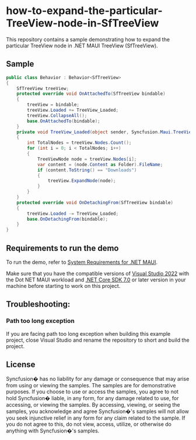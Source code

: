 # how-to-expand-the-particular-TreeView-node-in-SfTreeView

This repository contains a sample demonstrating how to expand the particular TreeView node in .NET MAUI TreeView (SfTreeView).

## Sample

```csharp
public class Behavior : Behavior<SfTreeView>
{
    SfTreeView treeView;
    protected override void OnAttachedTo(SfTreeView bindable)
    {
        treeView = bindable;
        treeView.Loaded += TreeView_Loaded;
        treeView.CollapseAll();
        base.OnAttachedTo(bindable);
    }
    private void TreeView_Loaded(object sender, Syncfusion.Maui.TreeView.TreeViewLoadedEventArgs e)
    {
        int TotalNodes = treeView.Nodes.Count();
        for (int i = 0; i < TotalNodes; i++)
        {
            TreeViewNode node = treeView.Nodes[i];
            var content = (node.Content as Folder).FileName;
            if (content.ToString() == "Downloads")
            {
                treeView.ExpandNode(node);
            }
        }
    }
    protected override void OnDetachingFrom(SfTreeView bindable)
    {
        treeView.Loaded -= TreeView_Loaded;
        base.OnDetachingFrom(bindable);
    }
}
```

## Requirements to run the demo

To run the demo, refer to [System Requirements for .NET MAUI](https://help.syncfusion.com/maui/system-requirements).

Make sure that you have the compatible versions of [Visual Studio 2022](https://visualstudio.microsoft.com/downloads/ ) with the Dot NET MAUI workload and [.NET Core SDK 7.0](https://dotnet.microsoft.com/en-us/download/dotnet/7.0) or later version in your machine before starting to work on this project.

## Troubleshooting:
### Path too long exception

If you are facing path too long exception when building this example project, close Visual Studio and rename the repository to short and build the project.

## License

Syncfusion� has no liability for any damage or consequence that may arise from using or viewing the samples. The samples are for demonstrative purposes. If you choose to use or access the samples, you agree to not hold Syncfusion� liable, in any form, for any damage related to use, for accessing, or viewing the samples. By accessing, viewing, or seeing the samples, you acknowledge and agree Syncfusion�'s samples will not allow you seek injunctive relief in any form for any claim related to the sample. If you do not agree to this, do not view, access, utilize, or otherwise do anything with Syncfusion�'s samples.